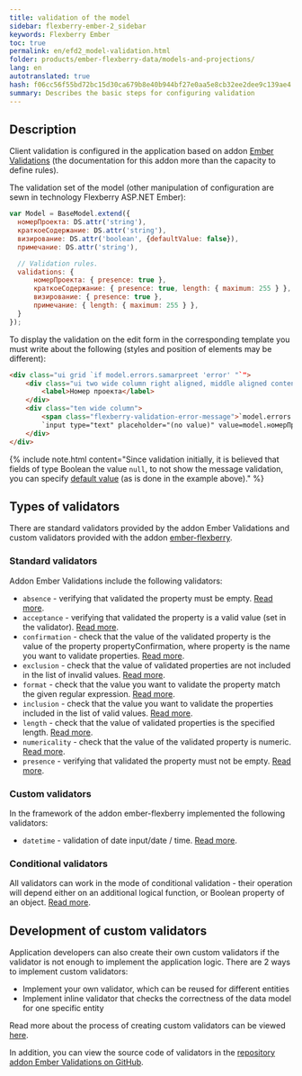 ```yaml
---
title: validation of the model
sidebar: flexberry-ember-2_sidebar
keywords: Flexberry Ember
toc: true
permalink: en/efd2_model-validation.html
folder: products/ember-flexberry-data/models-and-projections/
lang: en
autotranslated: true
hash: f06cc56f55bd72bc15d30ca679b8e40b944bf27e0aa5e8cb32ee2dee9c139ae4
summary: Describes the basic steps for configuring validation
---
```


## Description

Client validation is configured in the application based on addon [Ember Validations](https://github.com/dockyard/ember-validations) (the documentation for this addon more than the capacity to define rules).

The validation set of the model (other manipulation of configuration are sewn in technology Flexberry ASP.NET Ember):

```javascript
var Model = BaseModel.extend({
  номерПроекта: DS.attr('string'),
  краткоеСодержание: DS.attr('string'),
  визирование: DS.attr('boolean', {defaultValue: false}),
  примечание: DS.attr('string'),

  // Validation rules. 
  validations: {
      номерПроекта: { presence: true },
      краткоеСодержание: { presence: true, length: { maximum: 255 } },
      визирование: { presence: true },
      примечание: { length: { maximum: 255 } },
  }
});
```

To display the validation on the edit form in the corresponding template you must write about the following (styles and position of elements may be different):

```html
<div class="ui grid `if model.errors.samarpreet 'error' "`">
	<div class="ui two wide column right aligned, middle aligned content">
		<label>Номер проекта</label>
	</div>
	<div class="ten wide column">
		<span class="flexberry-validation-error-message">`model.errors.номерПроекта`</span>
		`input type="text" placeholder="(no value)" value=model.номерПроекта`
	</div>
</div>
```

{% include note.html content="Since validation initially, it is believed that fields of type Boolean the value `null`, to not show the message validation, you can specify [default value](http://guides.emberjs.com/v2.4.0/models/defining-models/) (as is done in the example above)." %}

## Types of validators

There are standard validators provided by the addon Ember Validations and custom validators provided with the addon [ember-flexberry](https://github.com/Flexberry/ember-flexberry).

### Standard validators

Addon Ember Validations include the following validators:

* `absence` - verifying that validated the property must be empty. [Read more](https://github.com/dockyard/ember-validations#absence).
* `acceptance` - verifying that validated the property is a valid value (set in the validator). [Read more](https://github.com/dockyard/ember-validations#acceptance).
* `confirmation` - check that the value of the validated property is the value of the property propertyConfirmation, where property is the name you want to validate properties. [Read more](https://github.com/dockyard/ember-validations#confirmation).
* `exclusion` - check that the value of validated properties are not included in the list of invalid values. [Read more](https://github.com/dockyard/ember-validations#exclusion).
* `format` - check that the value you want to validate the property match the given regular expression. [Read more](https://github.com/dockyard/ember-validations#format).
* `inclusion` - check that the value you want to validate the properties included in the list of valid values. [Read more](https://github.com/dockyard/ember-validations#inclusion).
* `length` - check that the value of validated properties is the specified length. [Read more](https://github.com/dockyard/ember-validations#length).
* `numericality` - check that the value of the validated property is numeric. [Read more](https://github.com/dockyard/ember-validations#numericality).
* `presence` - verifying that validated the property must not be empty. [Read more](https://github.com/dockyard/ember-validations#presence).

### Custom validators

In the framework of the addon ember-flexberry implemented the following validators:

* `datetime` - validation of date input/date / time. [Read more](efd2_date-time-validator.html).

### Conditional validators

All validators can work in the mode of conditional validation - their operation will depend either on an additional logical function, or Boolean property of an object. [Read more](https://github.com/dockyard/ember-validations#conditional-validators).

## Development of custom validators

Application developers can also create their own custom validators if the validator is not enough to implement the application logic.
There are 2 ways to implement custom validators:

* Implement your own validator, which can be reused for different entities
* Implement inline validator that checks the correctness of the data model for one specific entity

Read more about the process of creating custom validators can be viewed [here](https://github.com/dockyard/ember-validations#custom-validators).

In addition, you can view the source code of validators in the [repository addon Ember Validations on GitHub](https://github.com/dockyard/ember-validations/tree/master/addon/validators).



